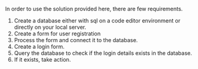 In order to use the solution provided here, there are few requirements.


1. Create a database either with sql on a code editor environment or directly on your local server.
2. Create a form for user registration
3. Process the form and connect it to the database.
4. Create a login form.
5. Query the database to check if the login details exists in the database.
5. If it exists, take action.

